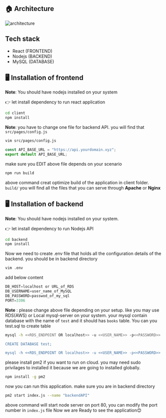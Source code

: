 ## 🏠 Architecture
![architecture](https://github.com/satyam19arya/3-tier-Application/assets/77580311/1b6db6cc-e659-4b09-b565-85574f3b477b)

## Tech stack

- React (FRONTEND)
- Nodejs (BACKEND)
- MySQL (DATABASE)

## 🖥️ Installation of frontend

**Note**: You should have nodejs installed on your system

👉 let install dependency to run react application

```sh
cd client
npm install
```

**Note**: you have to change one file for backend API. you will find that `src/pages/config.js`

```sh
vim src/pages/config.js
```

```javascript
const API_BASE_URL = "https://api.yourdomain.xyz";
export default API_BASE_URL;
```
make sure you EDIT above file depends on your scenario

```sh
npm run build 
```

above command creat optimize build of the application in client folder. `build/` you will find all the files that you can serve through **Apache** or **Nginx**

##  🖥️ ️Installation of backend

**Note**: You should have nodejs installed on your system.

👉 let install dependency to run Nodejs  API

```sh
cd backend
npm install
```
Now we need to create .env file that holds all the configuration details of the backend. you should be in backend directory

```sh
vim .env
```
add below content 

```javascript
DB_HOST=localhost or URL_of_RDS
DB_USERNAME=user_name_of_MySQL
DB_PASSWORD=passwod_of_my_sql
PORT=3306
```
**Note** : please change above file depending on your setup. like you may use RDS(AWS) or Local mysql-server on your system. your mysql contain database with the name of `test` and it should has `books` table. You can you test.sql to create table 


```sh
mysql -h <<RDS_ENDPOINT OR localhost>> -u <<USER_NAME>> -p<<PASSWORD>>

CREATE DATABASE test;

mysql -h <<RDS_ENDPOINT OR localhost>> -u <<USER_NAME>> -p<<PASSWORD>> test < test.sql
```


please install pm2 if you want to run on cloud. you may need sudo privilages to installed it because we are going to installed globally.

```sh
npm install -g pm2
```

now you can run this application. make sure you are in backend directory


```sh
pm2 start index.js --name "backendAPI"
```

above command will start node server on port 80, you can modify the port number in `index.js` file
Now we are Ready to see the application😊
